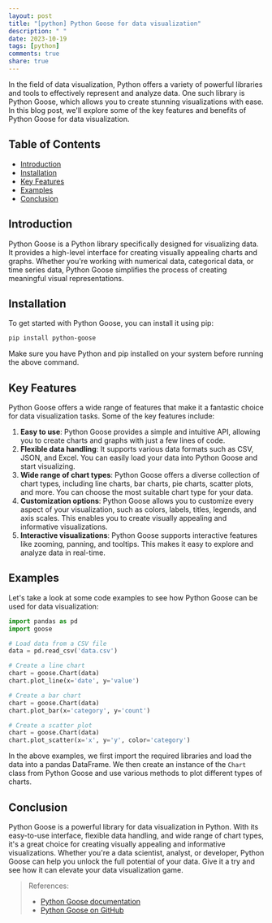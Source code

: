 ```yaml
---
layout: post
title: "[python] Python Goose for data visualization"
description: " "
date: 2023-10-19
tags: [python]
comments: true
share: true
---
```


In the field of data visualization, Python offers a variety of powerful libraries and tools to effectively represent and analyze data. One such library is Python Goose, which allows you to create stunning visualizations with ease. In this blog post, we'll explore some of the key features and benefits of Python Goose for data visualization.

## Table of Contents

- [Introduction](#introduction)
- [Installation](#installation)
- [Key Features](#key-features)
- [Examples](#examples)
- [Conclusion](#conclusion)

## Introduction

Python Goose is a Python library specifically designed for visualizing data. It provides a high-level interface for creating visually appealing charts and graphs. Whether you're working with numerical data, categorical data, or time series data, Python Goose simplifies the process of creating meaningful visual representations.

## Installation

To get started with Python Goose, you can install it using pip:

```bash
pip install python-goose
```

Make sure you have Python and pip installed on your system before running the above command.

## Key Features

Python Goose offers a wide range of features that make it a fantastic choice for data visualization tasks. Some of the key features include:

1. **Easy to use**: Python Goose provides a simple and intuitive API, allowing you to create charts and graphs with just a few lines of code.
2. **Flexible data handling**: It supports various data formats such as CSV, JSON, and Excel. You can easily load your data into Python Goose and start visualizing.
3. **Wide range of chart types**: Python Goose offers a diverse collection of chart types, including line charts, bar charts, pie charts, scatter plots, and more. You can choose the most suitable chart type for your data.
4. **Customization options**: Python Goose allows you to customize every aspect of your visualization, such as colors, labels, titles, legends, and axis scales. This enables you to create visually appealing and informative visualizations.
5. **Interactive visualizations**: Python Goose supports interactive features like zooming, panning, and tooltips. This makes it easy to explore and analyze data in real-time.

## Examples

Let's take a look at some code examples to see how Python Goose can be used for data visualization:

```python
import pandas as pd
import goose

# Load data from a CSV file
data = pd.read_csv('data.csv')

# Create a line chart
chart = goose.Chart(data)
chart.plot_line(x='date', y='value')

# Create a bar chart
chart = goose.Chart(data)
chart.plot_bar(x='category', y='count')

# Create a scatter plot
chart = goose.Chart(data)
chart.plot_scatter(x='x', y='y', color='category')
```

In the above examples, we first import the required libraries and load the data into a pandas DataFrame. We then create an instance of the `Chart` class from Python Goose and use various methods to plot different types of charts.

## Conclusion

Python Goose is a powerful library for data visualization in Python. With its easy-to-use interface, flexible data handling, and wide range of chart types, it's a great choice for creating visually appealing and informative visualizations. Whether you're a data scientist, analyst, or developer, Python Goose can help you unlock the full potential of your data. Give it a try and see how it can elevate your data visualization game.

> References:
> - [Python Goose documentation](https://goose-python.readthedocs.io/)
> - [Python Goose on GitHub](https://github.com/python-goose/python-goose)